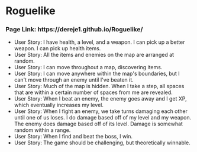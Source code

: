 # Roguelike
<h3>Page Link: https://dereje1.github.io/Roguelike/</h3>
<ul>
    <li>User Story: I have health, a level, and a weapon. I can pick up a better weapon. I can pick up health items.</li>
    <li>User Story: All the items and enemies on the map are arranged at random.</li>
    <li>User Story: I can move throughout a map, discovering items.</li>
    <li>User Story: I can move anywhere within the map's boundaries, but I can't move through an enemy until I've beaten it.</li>
    <li>User Story: Much of the map is hidden. When I take a step, all spaces that are within a certain number of spaces from me are revealed.</li>
    <li>User Story: When I beat an enemy, the enemy goes away and I get XP, which eventually increases my level.</li>
    <li>User Story: When I fight an enemy, we take turns damaging each other until one of us loses. I do damage based off of my level and my weapon. The enemy does damage based off of its level. Damage is somewhat random within a range.</li>
    <li>User Story: When I find and beat the boss, I win.</li>
    <li>User Story: The game should be challenging, but theoretically winnable.</li>
</ul>
